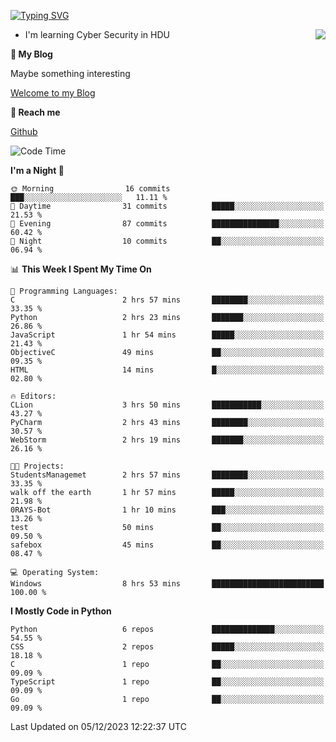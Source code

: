 [![Typing SVG](https://readme-typing-svg.herokuapp.com?font=Fira+Code&pause=1000&random=false&width=450&height=60&lines=Hello+%F0%9F%91%8B%F0%9F%8F%BB;I'm+JBNRZ)](https://git.io/typing-svg)

<a href="#">
  <img align="right" src="https://github-readme-stats.vercel.app/api?username=JBNRZ&show_icons=true&bg_color=15,f2f7fd,E0EAFC" />
</a>

- I'm learning Cyber Security in HDU

 **🌱 My Blog**

Maybe something interesting

[Welcome to my Blog](https://jbnrz.com.cn/)

 **💬 Reach me** 

[Github](https://github.com/JBNRZ)


<!--START_SECTION:waka-->
![Code Time](http://img.shields.io/badge/Code%20Time-149%20hrs%2015%20mins-blue)

**I'm a Night 🦉** 

```text
🌞 Morning                16 commits          ███░░░░░░░░░░░░░░░░░░░░░░   11.11 % 
🌆 Daytime                31 commits          █████░░░░░░░░░░░░░░░░░░░░   21.53 % 
🌃 Evening                87 commits          ███████████████░░░░░░░░░░   60.42 % 
🌙 Night                  10 commits          ██░░░░░░░░░░░░░░░░░░░░░░░   06.94 % 
```


📊 **This Week I Spent My Time On** 

```text
💬 Programming Languages: 
C                        2 hrs 57 mins       ████████░░░░░░░░░░░░░░░░░   33.35 % 
Python                   2 hrs 23 mins       ███████░░░░░░░░░░░░░░░░░░   26.86 % 
JavaScript               1 hr 54 mins        █████░░░░░░░░░░░░░░░░░░░░   21.43 % 
ObjectiveC               49 mins             ██░░░░░░░░░░░░░░░░░░░░░░░   09.35 % 
HTML                     14 mins             █░░░░░░░░░░░░░░░░░░░░░░░░   02.80 % 

🔥 Editors: 
CLion                    3 hrs 50 mins       ███████████░░░░░░░░░░░░░░   43.27 % 
PyCharm                  2 hrs 43 mins       ████████░░░░░░░░░░░░░░░░░   30.57 % 
WebStorm                 2 hrs 19 mins       ███████░░░░░░░░░░░░░░░░░░   26.16 % 

🐱‍💻 Projects: 
StudentsManagemet        2 hrs 57 mins       ████████░░░░░░░░░░░░░░░░░   33.35 % 
walk off the earth       1 hr 57 mins        █████░░░░░░░░░░░░░░░░░░░░   21.98 % 
0RAYS-Bot                1 hr 10 mins        ███░░░░░░░░░░░░░░░░░░░░░░   13.26 % 
test                     50 mins             ██░░░░░░░░░░░░░░░░░░░░░░░   09.50 % 
safebox                  45 mins             ██░░░░░░░░░░░░░░░░░░░░░░░   08.47 % 

💻 Operating System: 
Windows                  8 hrs 53 mins       █████████████████████████   100.00 % 
```

**I Mostly Code in Python** 

```text
Python                   6 repos             ██████████████░░░░░░░░░░░   54.55 % 
CSS                      2 repos             █████░░░░░░░░░░░░░░░░░░░░   18.18 % 
C                        1 repo              ██░░░░░░░░░░░░░░░░░░░░░░░   09.09 % 
TypeScript               1 repo              ██░░░░░░░░░░░░░░░░░░░░░░░   09.09 % 
Go                       1 repo              ██░░░░░░░░░░░░░░░░░░░░░░░   09.09 % 
```




 Last Updated on 05/12/2023 12:22:37 UTC
<!--END_SECTION:waka-->
